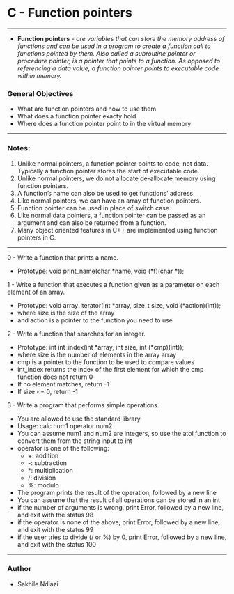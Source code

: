 # C - Function pointers # 
------
* **Function pointers** *-  are variables that can store the memory address of functions and can be used in a program to create a function call to functions pointed by them. Also called a subroutine pointer or procedure pointer, is a pointer that points to a function. As opposed to referencing a data value, a function pointer points to executable code within memory.*

### General Objectives ###
 * What are function pointers and how to use them 
 * What does a function pointer exacty hold
 * Where does a function pointer point to in the virtual memory

------

### Notes: ###

1) Unlike normal pointers, a function pointer points to code, not data. Typically a function pointer stores the start of executable code.
2) Unlike normal pointers, we do not allocate de-allocate memory using function pointers.
3) A function’s name can also be used to get functions’ address.
4) Like normal pointers, we can have an array of function pointers.
5) Function pointer can be used in place of switch case.
6) Like normal data pointers, a function pointer can be passed as an argument and can also be returned from a function.
7) Many object oriented features in C++ are implemented using function pointers in C.

------

0 - Write a function that prints a name.
 * Prototype: void print_name(char *name, void (*f)(char *));

1 - Write a function that executes a function given as a parameter on each element of an array.
 * Prototype: void array_iterator(int *array, size_t size, void (*action)(int));
 * where size is the size of the array
 * and action is a pointer to the function you need to use

2 - Write a function that searches for an integer.
 * Prototype: int int_index(int *array, int size, int (*cmp)(int));
 * where size is the number of elements in the array array
 * cmp is a pointer to the function to be used to compare values
 * int_index returns the index of the first element for which the cmp function does not return 0
 * If no element matches, return -1
 * If size <= 0, return -1

3 - Write a program that performs simple operations.
 * You are allowed to use the standard library
 * Usage: calc num1 operator num2
 * You can assume num1 and num2 are integers, so use the atoi function to convert them from the string input to int
 * operator is one of the following:
	 * +: addition
	 * -: subtraction
	 * *: multiplication
	 * /: division
	 * %: modulo
 * The program prints the result of the operation, followed by a new line
 * You can assume that the result of all operations can be stored in an int
 * if the number of arguments is wrong, print Error, followed by a new line, and exit with the status 98
 * if the operator is none of the above, print Error, followed by a new line, and exit with the status 99
 * if the user tries to divide (/ or %) by 0, print Error, followed by a new line, and exit with the status 100

------
### Author ###
* Sakhile Ndlazi
